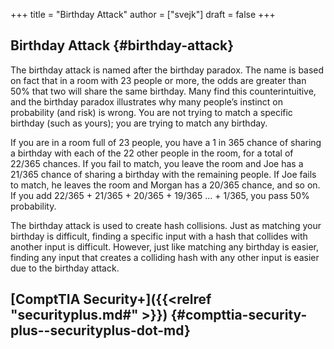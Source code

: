 +++
title = "Birthday Attack"
author = ["svejk"]
draft = false
+++

## Birthday Attack {#birthday-attack}

The birthday attack is named after the birthday paradox. The name is based on fact that in a room with 23 people or more, the odds are greater than 50% that two will share the same birthday. Many find this counterintuitive, and the birthday paradox illustrates why many people’s instinct on probability (and risk) is wrong. You are not trying to match a specific birthday (such as yours); you are trying to match any birthday.

If you are in a room full of 23 people, you have a 1 in 365 chance of sharing a birthday with each of the 22 other people in the room, for a total of 22/365 chances. If you fail to match, you leave the room and Joe has a 21/365 chance of sharing a birthday with the remaining people. If Joe fails to match, he leaves the room and Morgan has a 20/365 chance, and so on. If you add 22/365 + 21/365 + 20/365 + 19/365 … + 1/365, you pass 50% probability.

The birthday attack is used to create hash collisions. Just as matching your birthday is difficult, finding a specific input with a hash that collides with another input is difficult. However, just like matching any birthday is easier, finding any input that creates a colliding hash with any other input is easier due to the birthday attack.


## [ComptTIA Security+]({{<relref "securityplus.md#" >}}) {#compttia-security-plus--securityplus-dot-md}